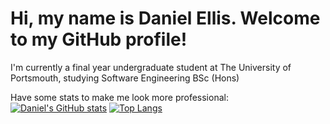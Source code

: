# Hi, my name is Daniel Ellis. Welcome to my GitHub profile!

I'm currently a final year undergraduate student at The University of Portsmouth, studying Software Engineering BSc (Hons)

Have some stats to make me look more professional:
[![Daniel's GitHub stats](https://github-readme-stats.vercel.app/api?username=up940148)](https://github.com/anuraghazra/github-readme-stats)
[![Top Langs](https://github-readme-stats.vercel.app/api/top-langs/?username=up940148)](https://github.com/anuraghazra/github-readme-stats)
<!--
**UP940148/up940148** is a ✨ _special_ ✨ repository because its `README.md` (this file) appears on your GitHub profile.

Here are some ideas to get you started:

- 🔭 I’m currently working on ...
- 🌱 I’m currently learning ...
- 👯 I’m looking to collaborate on ...
- 🤔 I’m looking for help with ...
- 💬 Ask me about ...
- 📫 How to reach me: ...
- 😄 Pronouns: ...
- ⚡ Fun fact: ...
-->
